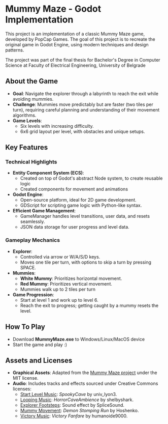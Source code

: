 # Mummy Maze - Godot Implementation

This project is an implementation of a classic Mummy Maze game, developed by PopCap Games.
The goal of this project is to recreate the original game in Godot Engine, using modern techniques and design patterns.

The project was part of the final thesis for Bachelor's Degree in Computer Science at Faculty of Electrical Engineering, University of Belgrade

## About the Game
- **Goal**: Navigate the explorer through a labyrinth to reach the exit while avoiding mummies.
- **Challenge**: Mummies move predictably but are faster (two tiles per turn), requiring careful planning and understanding of their movement algorithms.
- **Game Levels**:
  - Six levels with increasing difficulty.
  - 6x6 grid layout per level, with obstacles and unique setups.

## Key Features
### Technical Highlights
- **Entity Component System (ECS)**: 
  - Created on top of Godot's abstract Node system, to create reusable logic
  - Created components for movement and animations
- **Godot Engine**:
  - Open-source platform, ideal for 2D game development.
  - GDScript for scripting game logic with Python-like syntax.
- **Efficient Game Management**:
  - GameManager handles level transitions, user data, and resets seamlessly.
  - JSON data storage for user progress and level data.

### Gameplay Mechanics
- **Explorer**:
  - Controlled via arrow or W/A/S/D keys.
  - Moves one tile per turn, with options to skip a turn by pressing SPACE.
- **Mummies**:
  - **White Mummy**: Prioritizes horizontal movement.
  - **Red Mummy**: Prioritizes vertical movement.
  - Mummies walk up to 2 tiles per turn
- **Game Progression**:
  - Start at level 1 and work up to level 6.
  - Reach the exit to progress; getting caught by a mummy resets the level.

## How To Play
- Download **MummyMaze.exe** to Windows/Linux/MacOS device
- Start the game and play :)

## Assets and Licenses
- **Graphical Assets**: Adapted from the [Mummy Maze project](https://github.com/osddeitf/mummy-maze/tree/master/Assets) under the MIT license.
- **Audio**: Includes tracks and effects sourced under Creative Commons licenses:
  - [Start Level Music](https://freesound.org/people/univ_lyon3/sounds/485788/): *SpookyCave* by univ_lyon3.
  - [Looping Music](https://freesound.org/people/shelbyshark/sounds/512513/): *HorrorCaveAmbience* by shelbyshark.
  - [Explorer Footsteps](https://freesound.org/people/SpliceSound/sounds/218291/): Sound effect by SpliceSound.
  - [Mummy Movement](https://freesound.org/people/Hoshenko/sounds/697645/): *Demon Stomping Run* by Hoshenko.
  - [Victory Music](https://freesound.org/people/humanoide9000/sounds/466133/): *Victory Fanfare* by humanoide9000.

